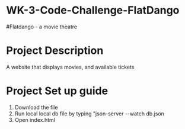 # WK-3-Code-Challenge-FlatDango

#Flatdango -  a movie theatre

# Project Description

A website that displays movies, and available tickets


# Project Set up guide

1. Download the file
2. Run local local db file by typing "json-server --watch db.json
2. Open index.html



